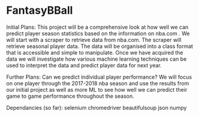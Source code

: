 # FantasyBBall

Initial Plans:
This project will be a comprehensive look at how well we can predict player season statistics based on the information on nba.com . We will start with a scraper to retrieve data from nba.com. The scraper will retrieve seasonal player data. The data will be organised into a class format that is accessible and simple to manipulate. Once we have acquired the data we will investigate how various machine learning techniques can be used to interpret the data and predict player data for next year.

Further Plans:
Can we predict individual player performance? We will focus on one player through the 2017-2018 nba season and use the results from our initial project as well as more ML to see how well we can predict their game to game performance throughout the season.

Dependancies (so far):
selenium 
chromedriver
beautifulsoup
json
numpy
